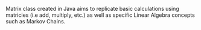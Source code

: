 Matrix class created in Java aims to replicate basic calculations using matricies (i.e add, multiply, etc.) as well as specific Linear Algebra concepts such as Markov Chains.

